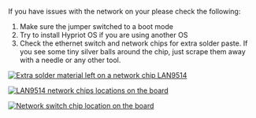 <p dir="auto">If you have issues with the network on your please check the following:</p>
<ol dir="auto">
<li>Make sure the jumper switched to a boot mode</li>
<li>Try to install Hypriot OS if you are using another OS</li>
<li>Check the ethernet switch and network chips for extra solder paste. If you see some tiny silver balls around the chip, just scrape them away with a needle or any other tool.</li>
</ol>
<p dir="auto"><a href="https://github.com/turing-machines/v1-docs/blob/master/.gitbook/assets/image%20%2810%29.png" target="_blank" rel="noopener noreferrer"><img src="https://github.com/turing-machines/v1-docs/raw/master/.gitbook/assets/image%20%2810%29.png" alt="Extra solder material left on a network chip LAN9514"></a></p>
<p dir="auto"><a href="https://github.com/turing-machines/v1-docs/blob/master/.gitbook/assets/image%20%283%29.png" target="_blank" rel="noopener noreferrer"><img src="https://github.com/turing-machines/v1-docs/raw/master/.gitbook/assets/image%20%283%29.png" alt="LAN9514 network chips locations on the board"></a></p>
<p dir="auto"><a href="https://github.com/turing-machines/v1-docs/blob/master/.gitbook/assets/image%20%287%29.png" target="_blank" rel="noopener noreferrer"><img src="https://github.com/turing-machines/v1-docs/raw/master/.gitbook/assets/image%20%287%29.png" alt="Network switch chip location on the board"></a></p>
<h2 dir="auto"> </h2>
